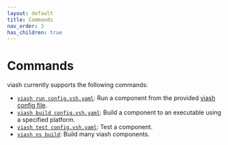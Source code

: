 ```yaml
---
layout: default
title: Commands
nav_order: 3
has_children: true
---
```


# Commands

viash currently supports the following commands:

* [`viash run config.vsh.yaml`](../run): Run a component from the provided [viash config file](../../config).
* [`viash build config.vsh.yaml`](../build): Build a component to an executable using a specified platform.
* [`viash test config.vsh.yaml`](../test): Test a component.
* [`viash ns build`](../ns-build): Build many viash components.
